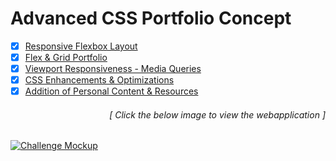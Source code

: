 # Advanced CSS Portfolio Concept

- [x] [Responsive Flexbox Layout](https://github.com/luc1dLife/Advanced_CSS_Portfolio/issues/1)
- [x] [Flex & Grid Portfolio](https://github.com/luc1dLife/Advanced_CSS_Portfolio/issues/2)
- [x] [Viewport Responsiveness - Media Queries](https://github.com/luc1dLife/Advanced_CSS_Portfolio/issues/3)
- [x] [CSS Enhancements & Optimizations](https://github.com/luc1dLife/Advanced_CSS_Portfolio/issues/4) 
- [x] [Addition of Personal Content & Resources](https://github.com/luc1dLife/Advanced_CSS_Portfolio/issues/5)
<h6><p align="right">[ Click the below image to view the webapplication ]</p></h6>
<a href="https://luc1dlife.github.io/Responsive_Portfolio/">
  <img src="https://raw.githubusercontent.com/luc1dLife/Advanced_CSS_Portfolio/master/assets/img/preview.png" alt="Challenge Mockup">
</a>

